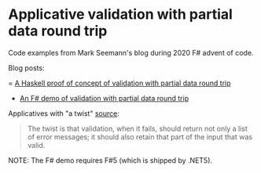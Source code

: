# Applicative validation with partial data round trip

Code examples from Mark Seemann's blog during 2020 F# advent of code.

Blog posts:

= [A Haskell proof of concept of validation with partial data round trip](https://blog.ploeh.dk/2020/12/21/a-haskell-proof-of-concept-of-validation-with-partial-data-round-trip/)
- [An F# demo of validation with partial data round trip](https://blog.ploeh.dk/2020/12/28/an-f-demo-of-validation-with-partial-data-round-trip/)

Applicatives with "a twist" [source](https://blog.ploeh.dk/2020/12/28/an-f-demo-of-validation-with-partial-data-round-trip/):

> The twist is that validation, when it fails, should return not only a list of error messages; it should also retain that part of the input that was valid.

NOTE: The F# demo requires F#5 (which is shipped by .NET5).
